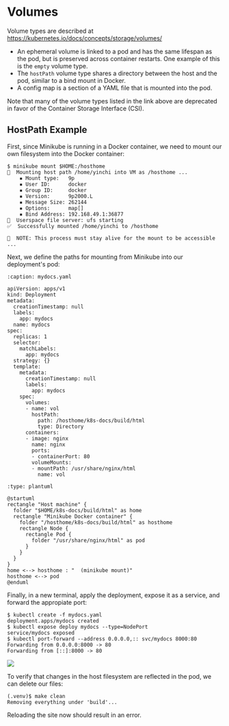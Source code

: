 Volumes
=======

Volume types are described at <https://kubernetes.io/docs/concepts/storage/volumes/>

- An ephemeral volume is linked to a pod and has the same lifespan as the pod, but is preserved across container restarts. One example of this is the `empty` volume type.
- The `hostPath` volume type shares a directory between the host and the pod, similar to a bind mount in Docker.
- A config map is a section of a YAML file that is mounted into the pod.

Note that many of the volume types listed in the link above are deprecated in favor of the Container Storage Interface (CSI).

## HostPath Example

First, since Minikube is running in a Docker container, we need to mount our own filesystem into the Docker container:

```console
$ minikube mount $HOME:/hosthome
📁  Mounting host path /home/yinchi into VM as /hosthome ...
    ▪ Mount type:   9p
    ▪ User ID:      docker
    ▪ Group ID:     docker
    ▪ Version:      9p2000.L
    ▪ Message Size: 262144
    ▪ Options:      map[]
    ▪ Bind Address: 192.168.49.1:36877
🚀  Userspace file server: ufs starting
✅  Successfully mounted /home/yinchi to /hosthome

📌  NOTE: This process must stay alive for the mount to be accessible ...
```

Next, we define the paths for mounting from Minikube into our deployment's pod:

```{code-block} yaml
:caption: mydocs.yaml

apiVersion: apps/v1
kind: Deployment
metadata:
  creationTimestamp: null
  labels:
    app: mydocs
  name: mydocs
spec:
  replicas: 1
  selector:
    matchLabels:
      app: mydocs
  strategy: {}
  template:
    metadata:
      creationTimestamp: null
      labels:
        app: mydocs
    spec:
      volumes:
      - name: vol
        hostPath:
          path: /hosthome/k8s-docs/build/html
          type: Directory
      containers:
      - image: nginx
        name: nginx
        ports:
        - containerPort: 80
        volumeMounts:
        - mountPath: /usr/share/nginx/html
          name: vol
```

```{kroki}
:type: plantuml

@startuml
rectangle "Host machine" {
  folder "$HOME/k8s-docs/build/html" as home
  rectangle "Minikube Docker container" {
    folder "/hosthome/k8s-docs/build/html" as hosthome
    rectangle Node {
      rectangle Pod {
        folder "/usr/share/nginx/html" as pod
      }
    }
  }
}
home <--> hosthome : "  (minikube mount)"
hosthome <--> pod
@enduml
```

Finally, in a new terminal, apply the deployment, expose it as a service, and forward the appropiate port:

```console
$ kubectl create -f mydocs.yaml
deployment.apps/mydocs created
$ kubectl expose deploy mydocs --type=NodePort
service/mydocs exposed
$ kubectl port-forward --address 0.0.0.0,:: svc/mydocs 8000:80
Forwarding from 0.0.0.0:8000 -> 80
Forwarding from [::]:8000 -> 80
```

![](/_static/images/volumeMounts.png)

To verify that changes in the host filesystem are reflected in the pod, we can delete our files:

```console
(.venv)$ make clean
Removing everything under 'build'...
```

Reloading the site now should result in an error.